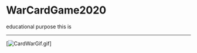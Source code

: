# WarCardGame2020
educational purpose this is
___
[![CardWarGif.gif](https://s10.gifyu.com/images/CardWarGif.gif)]
